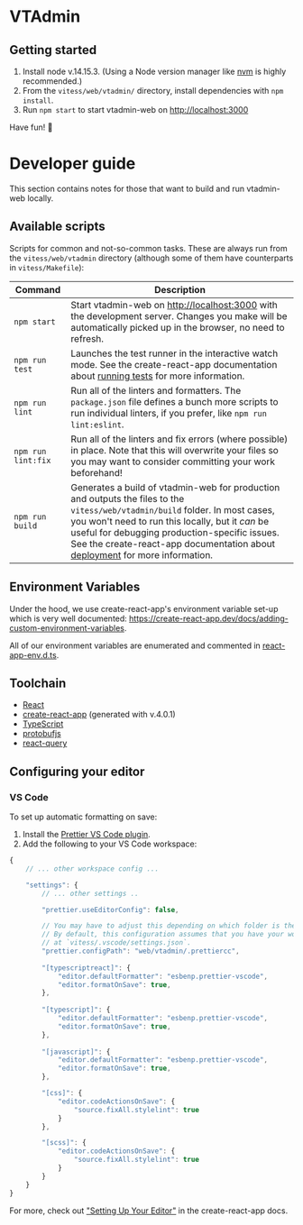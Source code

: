 # VTAdmin

## Getting started

1. Install node v.14.15.3. (Using a Node version manager like [nvm](https://github.com/nvm-sh/nvm) is highly recommended.)
1. From the `vitess/web/vtadmin/` directory, install dependencies with `npm install`.
1. Run `npm start` to start vtadmin-web on [http://localhost:3000](http://localhost:3000) 

Have fun! 🎉

# Developer guide

This section contains notes for those that want to build and run vtadmin-web locally.

## Available scripts

Scripts for common and not-so-common tasks. These are always run from the `vitess/web/vtadmin` directory (although some of them have counterparts in `vitess/Makefile`):

| Command | Description |
|---|---|
| `npm start` | Start vtadmin-web on [http://localhost:3000](http://localhost:3000) with the development server. Changes you make will be automatically picked up in the browser, no need to refresh. |
| `npm run test` | Launches the test runner in the interactive watch mode. See the create-react-app documentation about [running tests](https://facebook.github.io/create-react-app/docs/running-tests) for more information. |
| `npm run lint` | Run all of the linters and formatters. The `package.json` file defines a bunch more scripts to run individual linters, if you prefer, like `npm run lint:eslint`. |
| `npm run lint:fix` | Run all of the linters and fix errors (where possible) in place. Note that this will overwrite your files so you may want to consider committing your work beforehand! |
| `npm run build` | Generates a build of vtadmin-web for production and outputs the files to the `vitess/web/vtadmin/build` folder. In most cases, you won't need to run this locally, but it _can_ be useful for debugging production-specific issues. See the create-react-app documentation about [deployment](https://facebook.github.io/create-react-app/docs/deployment) for more information. |

## Environment Variables

Under the hood, we use create-react-app's environment variable set-up which is very well documented: https://create-react-app.dev/docs/adding-custom-environment-variables. 

All of our environment variables are enumerated and commented in [react-app-env.d.ts](./src/react-app-env.d.ts).

## Toolchain

- [React](https://reactjs.org/)
- [create-react-app](https://create-react-app.dev/) (generated with v.4.0.1)
- [TypeScript](http://typescriptlang.org/)
- [protobufjs](https://github.com/protobufjs)
- [react-query](https://github.com/tannerlinsley/react-query)

## Configuring your editor

### VS Code

To set up automatic formatting on save:

1. Install the [Prettier VS Code plugin](https://marketplace.visualstudio.com/items?itemName=esbenp.prettier-vscode).
2. Add the following to your VS Code workspace:

```js
{
	// ... other workspace config ...

	"settings": {
		// ... other settings ..

		"prettier.useEditorConfig": false,

		// You may have to adjust this depending on which folder is the root of your workspace.
		// By default, this configuration assumes that you have your workspace settings 
		// at `vitess/.vscode/settings.json`. 
		"prettier.configPath": "web/vtadmin/.prettiercc",
		
		"[typescriptreact]": {
			"editor.defaultFormatter": "esbenp.prettier-vscode",
			"editor.formatOnSave": true,
		},
		
		"[typescript]": {
			"editor.defaultFormatter": "esbenp.prettier-vscode",
			"editor.formatOnSave": true,
		},
		
		"[javascript]": {
			"editor.defaultFormatter": "esbenp.prettier-vscode",
			"editor.formatOnSave": true,
		},

		"[css]": {
			"editor.codeActionsOnSave": {
				"source.fixAll.stylelint": true
			}
		},

		"[scss]": {
			"editor.codeActionsOnSave": {
				"source.fixAll.stylelint": true
			}
		}
	}
}
```

For more, check out ["Setting Up Your Editor"](https://create-react-app.dev/docs/setting-up-your-editor/) in the create-react-app docs.
